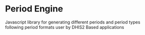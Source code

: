 # Period Engine

Javascript library for generating different periods and period types following period formats user by DHIS2 Based applications
